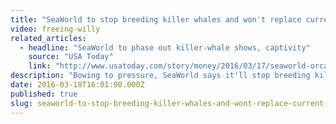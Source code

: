 ```yaml
---
title: "SeaWorld to stop breeding killer whales and won't replace current whales "
video: freeing-willy
related_articles:
  - headline: "SeaWorld to phase out killer-whale shows, captivity"
    source: "USA Today"
    link: "http://www.usatoday.com/story/money/2016/03/17/seaworld-orcas-killer-whales/81900498/"
description: "Bowing to pressure, SeaWorld says it'll stop breeding killer whales. Its current whales won't be replaced, but given their life in captivity, they can't be released either. Watch _Freeing Willy._"
date: 2016-03-18T16:01:00.000Z
published: true
slug: seaworld-to-stop-breeding-killer-whales-and-wont-replace-current-whales
---
```


